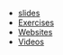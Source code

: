 * [slides](https://github.com/Phantas0s/computer-networking)
* [Exercises](http://gaia.cs.umass.edu/kurose_ross/interactive/)
* [Websites](https://wps.pearsoned.com/ecs_kurose_compnetw_6/216/55463/14198700.cw/index.html)
* [Videos](https://www.youtube.com/watch?v=-nciJGUPyAM&list=PLvFG2xYBrYAQCyz4Wx3NPoYJOFjvU7g2Z)
